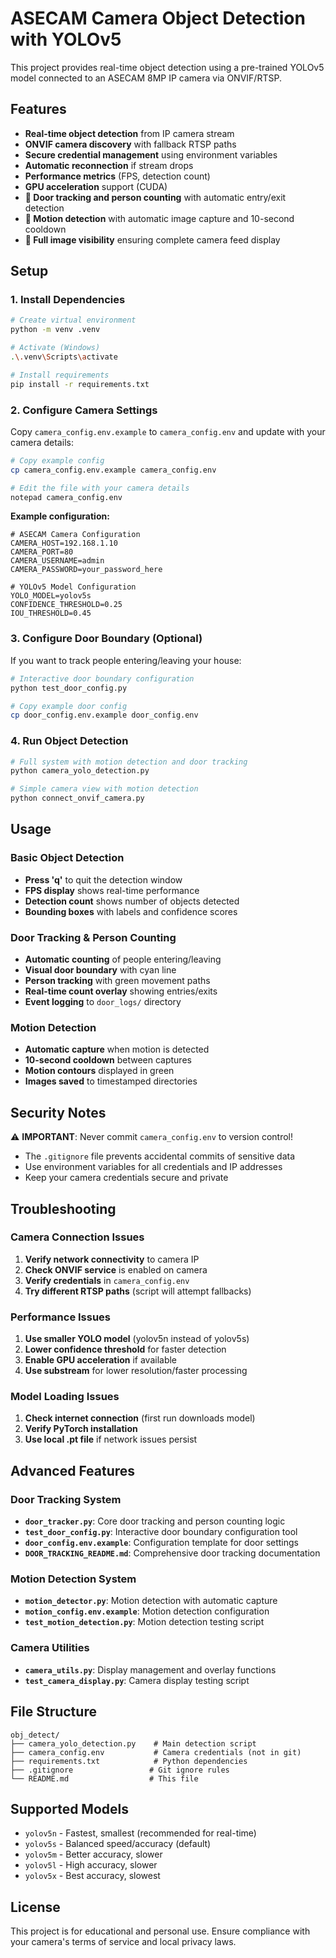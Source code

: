 # ASECAM Camera Object Detection with YOLOv5

This project provides real-time object detection using a pre-trained YOLOv5 model connected to an ASECAM 8MP IP camera via ONVIF/RTSP.

## Features

- **Real-time object detection** from IP camera stream
- **ONVIF camera discovery** with fallback RTSP paths
- **Secure credential management** using environment variables
- **Automatic reconnection** if stream drops
- **Performance metrics** (FPS, detection count)
- **GPU acceleration** support (CUDA)
- **🚪 Door tracking and person counting** with automatic entry/exit detection
- **📸 Motion detection** with automatic image capture and 10-second cooldown
- **🎯 Full image visibility** ensuring complete camera feed display

## Setup

### 1. Install Dependencies

```bash
# Create virtual environment
python -m venv .venv

# Activate (Windows)
.\.venv\Scripts\activate

# Install requirements
pip install -r requirements.txt
```

### 2. Configure Camera Settings

Copy `camera_config.env.example` to `camera_config.env` and update with your camera details:

```bash
# Copy example config
cp camera_config.env.example camera_config.env

# Edit the file with your camera details
notepad camera_config.env
```

**Example configuration:**
```env
# ASECAM Camera Configuration
CAMERA_HOST=192.168.1.10
CAMERA_PORT=80
CAMERA_USERNAME=admin
CAMERA_PASSWORD=your_password_here

# YOLOv5 Model Configuration
YOLO_MODEL=yolov5s
CONFIDENCE_THRESHOLD=0.25
IOU_THRESHOLD=0.45
```

### 3. Configure Door Boundary (Optional)

If you want to track people entering/leaving your house:

```bash
# Interactive door boundary configuration
python test_door_config.py

# Copy example door config
cp door_config.env.example door_config.env
```

### 4. Run Object Detection

```bash
# Full system with motion detection and door tracking
python camera_yolo_detection.py

# Simple camera view with motion detection
python connect_onvif_camera.py
```

## Usage

### Basic Object Detection
- **Press 'q'** to quit the detection window
- **FPS display** shows real-time performance
- **Detection count** shows number of objects detected
- **Bounding boxes** with labels and confidence scores

### Door Tracking & Person Counting
- **Automatic counting** of people entering/leaving
- **Visual door boundary** with cyan line
- **Person tracking** with green movement paths
- **Real-time count overlay** showing entries/exits
- **Event logging** to `door_logs/` directory

### Motion Detection
- **Automatic capture** when motion is detected
- **10-second cooldown** between captures
- **Motion contours** displayed in green
- **Images saved** to timestamped directories

## Security Notes

⚠️ **IMPORTANT**: Never commit `camera_config.env` to version control!

- The `.gitignore` file prevents accidental commits of sensitive data
- Use environment variables for all credentials and IP addresses
- Keep your camera credentials secure and private

## Troubleshooting

### Camera Connection Issues

1. **Verify network connectivity** to camera IP
2. **Check ONVIF service** is enabled on camera
3. **Verify credentials** in `camera_config.env`
4. **Try different RTSP paths** (script will attempt fallbacks)

### Performance Issues

1. **Use smaller YOLO model** (yolov5n instead of yolov5s)
2. **Lower confidence threshold** for faster detection
3. **Enable GPU acceleration** if available
4. **Use substream** for lower resolution/faster processing

### Model Loading Issues

1. **Check internet connection** (first run downloads model)
2. **Verify PyTorch installation**
3. **Use local .pt file** if network issues persist

## Advanced Features

### Door Tracking System
- **`door_tracker.py`**: Core door tracking and person counting logic
- **`test_door_config.py`**: Interactive door boundary configuration tool
- **`door_config.env.example`**: Configuration template for door settings
- **`DOOR_TRACKING_README.md`**: Comprehensive door tracking documentation

### Motion Detection System
- **`motion_detector.py`**: Motion detection with automatic capture
- **`motion_config.env.example`**: Motion detection configuration
- **`test_motion_detection.py`**: Motion detection testing script

### Camera Utilities
- **`camera_utils.py`**: Display management and overlay functions
- **`test_camera_display.py`**: Camera display testing script

## File Structure

```
obj_detect/
├── camera_yolo_detection.py    # Main detection script
├── camera_config.env           # Camera credentials (not in git)
├── requirements.txt            # Python dependencies
├── .gitignore                 # Git ignore rules
└── README.md                  # This file
```

## Supported Models

- `yolov5n` - Fastest, smallest (recommended for real-time)
- `yolov5s` - Balanced speed/accuracy (default)
- `yolov5m` - Better accuracy, slower
- `yolov5l` - High accuracy, slower
- `yolov5x` - Best accuracy, slowest

## License

This project is for educational and personal use. Ensure compliance with your camera's terms of service and local privacy laws.
